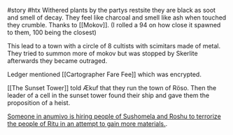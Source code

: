 #story #htx
Withered plants by the partys restsite they are black as soot and smell of decay. They feel like charcoal and smell like ash when touched they crumble. Thanks to [[Mokov]]. (I rolled a 94 on how close it spawned to them, 100 being the closest)

This lead to a town with a circle of 8 cultists with scimitars made of metal. They tried to summon more of mokov but was stopped by Skerlite afterwards they became outraged.

Ledger mentioned [[Cartographer Fare Fee]] which was encrypted.

[[The Sunset Tower]] told Ækuf that they run the town of Röso. Then the leader of a cell in the sunset tower found their ship and gave them the proposition of a heist.

[Someone in anumivo is hiring people of Sushomela and Roshu to terrorize the people of Ritu in an attempt to gain more materials.](share%20with%20us.md).

